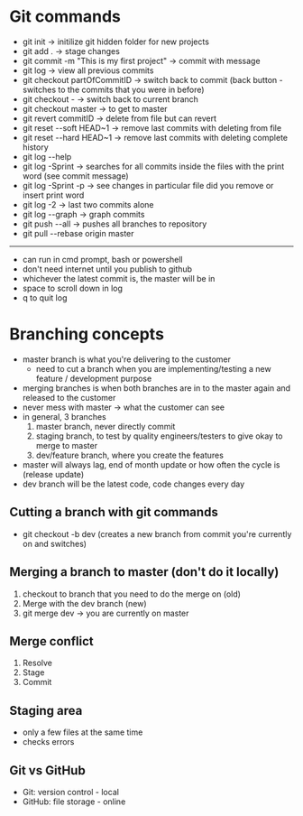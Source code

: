 # Git commands
- git init -> initilize git hidden folder for new projects
- git add . -> stage changes
- git commit -m "This is my first project" -> commit with message
- git log -> view all previous commits
- git checkout partOfCommitID -> switch back to commit (back button - switches to the commits that you were in before)
- git checkout - -> switch back to current branch
- git checkout master -> to get to master
- git revert commitID -> delete from file but can revert
- git reset --soft HEAD~1 -> remove last commits with deleting from file 
- git reset --hard HEAD~1 -> remove last commits with deleting complete history
- git log --help
- git log -Sprint -> searches for all commits inside the files with the print word (see commit message)
- git log -Sprint -p -> see changes in particular file did you remove or insert print word
- git log -2 -> last two commits alone 
- git log --graph -> graph commits
- git push --all -> pushes all branches to repository
- git pull --rebase origin master

------

- can run in cmd prompt, bash or powershell
- don't need internet until you publish to github
- whichever the latest commit is, the master will be in
- space to scroll down in log
- q to quit log

# Branching concepts
- master branch is what you're delivering to the customer
    - need to cut a branch when you are implementing/testing a new feature / development purpose
- merging branches is when both branches are in to the master again and released to the customer
- never mess with master -> what the customer can see
- in general, 3 branches
    1. master branch, never directly commit
    2. staging branch, to test by quality engineers/testers to give okay to merge to master
    3. dev/feature branch, where you create the features
- master will always lag, end of month update or how often the cycle is (release update)
- dev branch will be the latest code, code changes every day

## Cutting a branch with git commands
- git checkout -b dev (creates a new branch from commit you're currently on and switches)

## Merging a branch to master (don't do it locally)
1. checkout to branch that you need to do the merge on (old)
2. Merge with the dev branch (new)
3. git merge dev -> you are currently on master

## Merge conflict
1. Resolve
2. Stage
3. Commit 

## Staging area
- only a few files at the same time
- checks errors

## Git vs GitHub
- Git: version control - local
- GitHub: file storage - online

